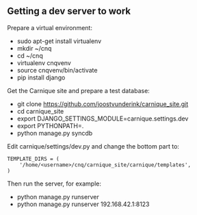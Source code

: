 Getting a dev server to work
----------------------------

Prepare a virtual environment:

+ sudo apt-get install virtualenv
+ mkdir ~/cnq
+ cd ~/cnq
+ virtualenv cnqvenv
+ source cnqvenv/bin/activate
+ pip install django

Get the Carnique site and prepare a test database:

+ git clone https://github.com/joostvunderink/carnique_site.git
+ cd carnique_site
+ export DJANGO_SETTINGS_MODULE=carnique.settings.dev
+ export PYTHONPATH=.
+ python manage.py syncdb

Edit carnique/settings/dev.py and change the bottom part to:

    TEMPLATE_DIRS = (
        '/home/<username>/cnq/carnique_site/carnique/templates',
    )

Then run the server, for example:

+ python manage.py runserver
+ python manage.py runserver 192.168.42.1:8123


